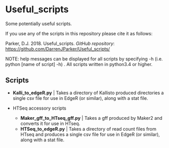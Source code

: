 # Useful_scripts

Some potentially useful scripts.

If you use any of the scripts in this repository please cite it as follows:

Parker, D.J. 2018. Useful_scripts. _GitHub repository_: https://github.com/DarrenJParker/Useful_scripts/

NOTE: help messages can be displayed for all scripts by specifying -h (i.e. python [name of script] -h) .
All scripts written in python3.4 or higher.

## Scripts

* **Kalli_to_edgeR.py** | Takes a directory of Kallisto produced directories a single csv file for use in EdgeR (or similar), along with a stat file.

* HTSeq accessory scripts
  * **Maker_gff_to_HTseq_gff.py** | Takes a gff produced by Maker2 and converts it for use in HTseq.
  * **HTSeq_to_edgeR.py** | Takes a directory of read count files from HTseq and produces a single csv file for use in EdgeR (or similar), along with a stat file.
